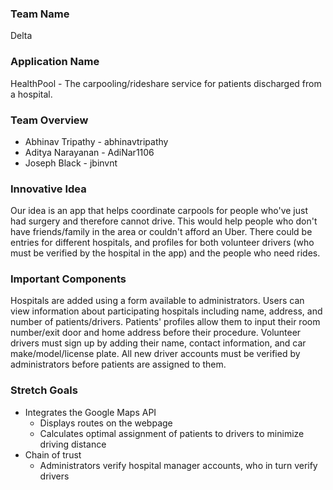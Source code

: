 ### Team Name

Delta

### Application Name

HealthPool - The carpooling/rideshare service for patients discharged from a hospital. 

### Team Overview

* Abhinav Tripathy - abhinavtripathy
* Aditya Narayanan - AdiNar1106
* Joseph Black - jbinvnt

### Innovative Idea

Our idea is an app that helps coordinate carpools for people who've just had surgery and therefore cannot drive. This would help people who don't have friends/family in the area or couldn't afford an Uber. There could be entries for different hospitals, and profiles for both volunteer drivers (who must be verified by the hospital in the app) and the people who need rides.

### Important Components

Hospitals are added using a form available to administrators. Users can view information about participating hospitals including name, address, and number of patients/drivers. Patients' profiles allow them to input their room number/exit door and home address before their procedure. Volunteer drivers must sign up by adding their name, contact information, and car make/model/license plate. All new driver accounts must be verified by administrators before patients are assigned to them.

### Stretch Goals
* Integrates the Google Maps API
  - Displays routes on the webpage
  - Calculates optimal assignment of patients to drivers to minimize driving distance
* Chain of trust
  - Administrators verify hospital manager accounts, who in turn verify drivers
